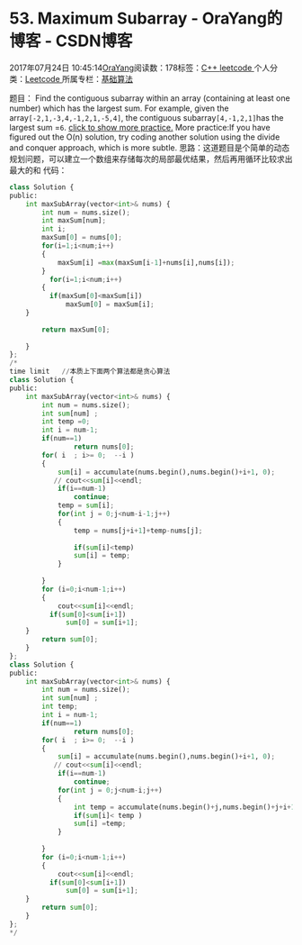 
# 53. Maximum Subarray - OraYang的博客 - CSDN博客

2017年07月24日 10:45:14[OraYang](https://me.csdn.net/u010665216)阅读数：178标签：[C++																](https://so.csdn.net/so/search/s.do?q=C++&t=blog)[leetcode																](https://so.csdn.net/so/search/s.do?q=leetcode&t=blog)[
							](https://so.csdn.net/so/search/s.do?q=C++&t=blog)个人分类：[Leetcode																](https://blog.csdn.net/u010665216/article/category/7026962)
所属专栏：[基础算法](https://blog.csdn.net/column/details/16604.html)



题目：
Find the contiguous subarray within an array (containing at least one number) which has the largest sum.
For example, given the array`[-2,1,-3,4,-1,2,1,-5,4]`,
the contiguous subarray`[4,-1,2,1]`has the largest sum =`6`.
[click to show more practice.](https://leetcode.com/problems/maximum-subarray/#)
More practice:If you have figured out the O(n) solution, try coding another solution using the divide and conquer approach, which is more subtle.
思路：这道题目是个简单的动态规划问题，可以建立一个数组来存储每次的局部最优结果，然后再用循环比较求出最大的和
代码：

```python
class Solution {
public:
    int maxSubArray(vector<int>& nums) {
        int num = nums.size();
        int maxSum[num]; 
        int i;
        maxSum[0] = nums[0];
        for(i=1;i<num;i++)
        {
            maxSum[i] =max(maxSum[i-1]+nums[i],nums[i]);
        }
          for(i=1;i<num;i++)
        {
          if(maxSum[0]<maxSum[i])
              maxSum[0] = maxSum[i];
    }
        
        return maxSum[0];    
        
    }
};
/*
time limit   //本质上下面两个算法都是贪心算法
class Solution {
public:
    int maxSubArray(vector<int>& nums) {
        int num = nums.size();
        int sum[num] ;
        int temp =0;
        int i = num-1;
        if(num==1)
                return nums[0];
        for( i  ; i>= 0;  --i )
        {
            sum[i] = accumulate(nums.begin(),nums.begin()+i+1, 0); 
           // cout<<sum[i]<<endl;
            if(i==num-1)
                continue;  
            temp = sum[i];
            for(int j = 0;j<num-i-1;j++)
            {
                temp = nums[j+i+1]+temp-nums[j];
                
                if(sum[i]<temp)
                sum[i] = temp; 
            }
            
        }
        for (i=0;i<num-1;i++)
        {
            cout<<sum[i]<<endl;
          if(sum[0]<sum[i+1])
              sum[0] = sum[i+1];
    }
        return sum[0];
    }
};
class Solution {
public:
    int maxSubArray(vector<int>& nums) {
        int num = nums.size();
        int sum[num] ;
        int temp;
        int i = num-1;
        if(num==1)
                return nums[0];
        for( i  ; i>= 0;  --i )
        {
            sum[i] = accumulate(nums.begin(),nums.begin()+i+1, 0); 
           // cout<<sum[i]<<endl;
            if(i==num-1)
                continue;  
            for(int j = 0;j<num-i;j++)
            {
                int temp = accumulate(nums.begin()+j,nums.begin()+j+i+1, 0);
                if(sum[i]< temp )
                sum[i] =temp; 
            }
            
        }
        for (i=0;i<num-1;i++)
        {
            cout<<sum[i]<<endl;
          if(sum[0]<sum[i+1])
              sum[0] = sum[i+1];
    }
        return sum[0];
    }
};
*/
```


